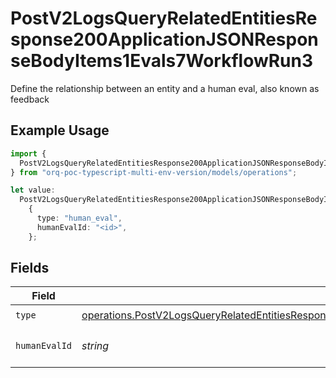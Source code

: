 # PostV2LogsQueryRelatedEntitiesResponse200ApplicationJSONResponseBodyItems1Evals7WorkflowRun3

Define the relationship between an entity and a human eval, also known as feedback

## Example Usage

```typescript
import {
  PostV2LogsQueryRelatedEntitiesResponse200ApplicationJSONResponseBodyItems1Evals7WorkflowRun3,
} from "orq-poc-typescript-multi-env-version/models/operations";

let value:
  PostV2LogsQueryRelatedEntitiesResponse200ApplicationJSONResponseBodyItems1Evals7WorkflowRun3 =
    {
      type: "human_eval",
      humanEvalId: "<id>",
    };
```

## Fields

| Field                                                                                                                                                                                                                                                | Type                                                                                                                                                                                                                                                 | Required                                                                                                                                                                                                                                             | Description                                                                                                                                                                                                                                          |
| ---------------------------------------------------------------------------------------------------------------------------------------------------------------------------------------------------------------------------------------------------- | ---------------------------------------------------------------------------------------------------------------------------------------------------------------------------------------------------------------------------------------------------- | ---------------------------------------------------------------------------------------------------------------------------------------------------------------------------------------------------------------------------------------------------- | ---------------------------------------------------------------------------------------------------------------------------------------------------------------------------------------------------------------------------------------------------- |
| `type`                                                                                                                                                                                                                                               | [operations.PostV2LogsQueryRelatedEntitiesResponse200ApplicationJSONResponseBodyItems1Evals7WorkflowRunEvals1Type](../../models/operations/postv2logsqueryrelatedentitiesresponse200applicationjsonresponsebodyitems1evals7workflowrunevals1type.md) | :heavy_check_mark:                                                                                                                                                                                                                                   | N/A                                                                                                                                                                                                                                                  |
| `humanEvalId`                                                                                                                                                                                                                                        | *string*                                                                                                                                                                                                                                             | :heavy_check_mark:                                                                                                                                                                                                                                   | The id of the resource                                                                                                                                                                                                                               |